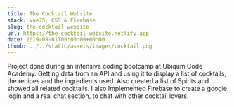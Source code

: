 ```yaml
---
title: The Cocktail Website
stack: VueJS, CSS & Firebase
slug: the-cocktail-website
url: https://the-cocktail-website.netlify.app
date: 2019-08-01T00:00:00+00:00
thumb: ../../static/assets/images/cocktail.png
---
```


Project done during an intensive coding bootcamp at Ubiqum Code Academy. Getting data from an API and using it to display a list of cocktails, the recipes and the ingredients used. Also created a list of Spirits and showed all related cocktails.
I also Implemented Firebase to create a google login and a real chat section, to chat with other cocktail lovers.

